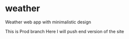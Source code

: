 # weather
Weather web app with minimalistic design


This is Prod branch
Here I will push end version of the site
